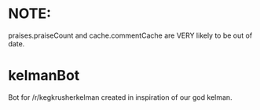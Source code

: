 # NOTE:
praises.praiseCount and cache.commentCache are VERY likely to be out of date.

# kelmanBot
Bot for /r/kegkrusherkelman created in inspiration of our god kelman.
